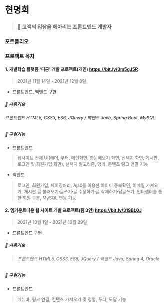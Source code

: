 # 현명희
> ### :information_desk_person: 고객의 입장을 헤아리는 프론트엔드 개발자



### 포트폴리오



### 프로젝트 목차
#### 1. 개발학습 플랫폼 '디공' 개발 프로젝트(개인) https://bit.ly/3m5gJ5R

> 2021년 11월 14일 - 2021년 12월 8일




* 프론트엔드, 백엔드 구현

##### :bell: 사용기술
###### 프론트엔드 HTML5, CSS3, ES6, JQuery / 백엔드 Java, Spring Boot, MySQL



##### :bell: 구현기능
* 프론트엔드


> 웹사이트 전체 UI(헤더, 푸터, 메인화면, 한눈에보기 화면, 선택지 화면, 게시판, 로그인 및 회원가입 화면), 선택지 알고리즘, 앵커, 콘텐츠 링크 연결 기능



* 백엔드



> 로그인, 회원가입, 페이징처리, Ajax를 이용한 아이디 중복확인, 이메일 가져오기, 게시판 글 불러오기⬝글쓰기⬝글 수정하기⬝글 삭제하기⬝답글쓰기, 인터셉터를 통한 회원 구분, MySQL 연동 기능 






#### 2. 엠카운트다운 웹 사이트 개발 프로젝트(팀 3인) https://bit.ly/31SBL0J
    
> 2021년 10월 1일 - 2021년 10월 29일




* 프론트엔드 구현

##### :bell: 사용기술
> ###### 프론트엔드 HTML5, CSS3, ES6, JQuery / 백엔드 Java, Spring 4, Oracle



##### :bell: 구현기능
* 프론트엔드



> 메뉴바, 링크 연결, 컨텐츠 가져오기 및 정렬, 푸터, 모달 기능
